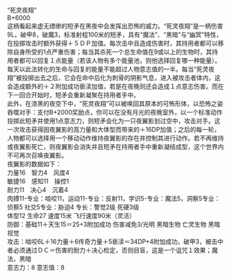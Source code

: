 <title>死灵夜翔</title>
<meta name="GENERATOR" content="WinCHM">
<meta http-equiv="Content-Type" content="text/html; charset=gb2312">
<br>“死灵夜翔”
<br>B+6000
<br>这柄看起来虚无缥缈的短矛在黑夜中会发挥出恐怖的威力。“死灵夜翔”是一柄伤害9L，破甲8，破魔3，标准射程100米的短矛，具有“魔法”、“黑暗”与“幽冥”特性，在投掷攻击时额外获得＋５ＤＰ加值。每次击中且造成伤害时，其持用者都可以移除自身所受的1点严重伤害；每当其杀死一个总生命值在9或以上的生物时，其持用者都可以回复１点能量（若该人物有多个能量池，则他选择回复哪一种能量）。每天以此法转化的生命与回复的能量不能超过人物意志值的一半。每当“死灵夜翔”被投掷出去之后，它会在命中后化为刺骨的阴影气息，进入被攻击者体内，这会造成额外的＋２附加成功亵渎加值，若是在夜晚则还会造成１点意志伤害。而在下一回合开始时，短矛会重新凝聚在持用者手中。
<br>此外，在漆黑的夜空下中，“死灵夜翔”可以被唤回其原本的可怖形体，以恐怖之姿吞噬对手：支付B+2000奖励点，你可以在没有月光的夜晚室外，以一个标准动作投掷此短矛并使用1点意志力，则短矛会化为一只夜翼影划过空中，攻击对手。这一次攻击获得因夜翼影的高力量和大体型而带来的＋16DP加值；之后的每一轮，人物都可以选择用一个移动动作维持夜翼影的存在并控制其进行动作。若不再维持或夜翼影死亡，则夜翼影会消失并且短矛在持用者手中重新凝结成型，这个世界内不可再次召唤夜翼影。
<br>夜翼影的数据如下：
<br>力量16　智力4　风度4
<br>敏捷16　感知11　操控1
<br>耐力11　决心4　沉着4
<br>肉搏11-专业：啮咬11，运动11-专业：反射11，学识5-专业：魔法5，洞察5专业：侦察5 社交5专业：胁迫4 专长：警觉2级 死硬3级
<br>体型12 生命27 速度15米 飞行速度90米（灵活） 
<br>防御：基础11＋天生15＝25+3附加成功 伤害减免3/光明 黑暗生物 亡灵生物 黑暗视觉 
<br>攻击：啮咬6L＋16力量＋6传奇力量＋5亵渎＝34DP+4附加成功，破甲3，被击中者必须通过ＤＣ＝伤害的耐力＋决心检定，否则目盲，这是一个诅咒１效果；魔法，黑暗
<br>意志力：8 意志值：8
<br>